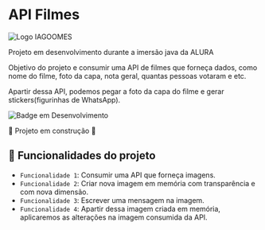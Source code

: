 # API Filmes

![Logo IAGOOMES](https://user-images.githubusercontent.com/78573589/179602551-5d64cf7d-7320-4c7f-a12e-9d7619ff8d59.png)


Projeto em desenvolvimento durante a imersão java da ALURA

Objetivo do projeto e consumir uma API de filmes que forneça dados, como nome do filme, foto da capa, nota geral, quantas pessoas votaram e etc.

Apartir dessa API, podemos pegar a foto da capa do filme e gerar stickers(figurinhas de WhatsApp).




![Badge em Desenvolvimento](http://img.shields.io/static/v1?label=STATUS&message=EM%20DESENVOLVIMENTO&color=GREEN&style=for-the-badge)  


:construction: Projeto em construção :construction:



## :hammer: Funcionalidades do projeto

- `Funcionalidade 1`: Consumir uma API que forneça imagens.
- `Funcionalidade 2`: Criar nova imagem em memória com transparência e com nova dimensão.
- `Funcionalidade 3`: Escrever uma mensagem na imagem.
- `Funcionalidade 4`: Apartir dessa imagem criada em memória, aplicaremos as alterações na imagem consumida da API.

